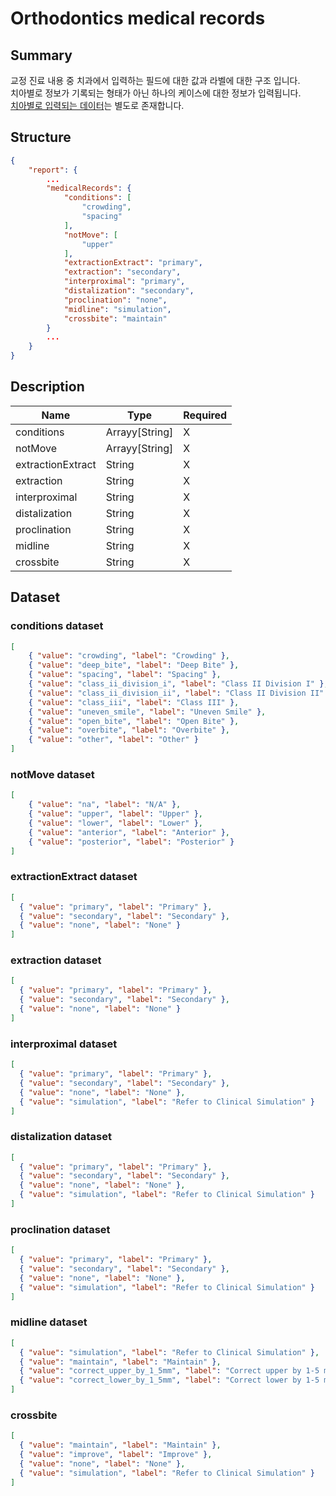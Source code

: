 # Orthodontics medical records

## Summary

교정 진료 내용 중 치과에서 입력하는 필드에 대한 값과 라벨에 대한 구조 입니다.   
치아별로 정보가 기록되는 형태가 아닌 하나의 케이스에 대한 정보가 입력됩니다.   
[치아별로 입력되는 데이터](./ortho-structure-data.md)는 별도로 존재합니다.

## Structure
```JSON
{
    "report": {
        ...
        "medicalRecords": {
            "conditions": [
                "crowding",
                "spacing"
            ],
            "notMove": [
                "upper"
            ],
            "extractionExtract": "primary",
            "extraction": "secondary",
            "interproximal": "primary",
            "distalization": "secondary",
            "proclination": "none",
            "midline": "simulation",
            "crossbite": "maintain"
        }
        ...
    }
}
```
## Description
| Name | Type | Required |
| -- | -- | -- |
| conditions | Arrayy[String]  | X |
| notMove | Arrayy[String] | X |
| extractionExtract | String | X |
| extraction | String | X |
| interproximal | String | X |
| distalization | String | X |
| proclination | String | X |
| midline | String | X |
| crossbite | String | X |

## Dataset

### conditions dataset
```JSON
[
    { "value": "crowding", "label": "Crowding" },
    { "value": "deep_bite", "label": "Deep Bite" },
    { "value": "spacing", "label": "Spacing" },
    { "value": "class_ii_division_i", "label": "Class II Division I" },
    { "value": "class_ii_division_ii", "label": "Class II Division II" },
    { "value": "class_iii", "label": "Class III" },
    { "value": "uneven_smile", "label": "Uneven Smile" },
    { "value": "open_bite", "label": "Open Bite" },
    { "value": "overbite", "label": "Overbite" },
    { "value": "other", "label": "Other" }
]
```

### notMove dataset
```JSON
[
    { "value": "na", "label": "N/A" },
    { "value": "upper", "label": "Upper" },
    { "value": "lower", "label": "Lower" },
    { "value": "anterior", "label": "Anterior" },
    { "value": "posterior", "label": "Posterior" }
]
```

### extractionExtract dataset
```JSON
[
  { "value": "primary", "label": "Primary" },
  { "value": "secondary", "label": "Secondary" },
  { "value": "none", "label": "None" }
]
```

### extraction dataset
```JSON
[
  { "value": "primary", "label": "Primary" },
  { "value": "secondary", "label": "Secondary" },
  { "value": "none", "label": "None" }
]
```

### interproximal dataset
```JSON
[
  { "value": "primary", "label": "Primary" },
  { "value": "secondary", "label": "Secondary" },
  { "value": "none", "label": "None" },
  { "value": "simulation", "label": "Refer to Clinical Simulation" }
]
```

### distalization dataset
```JSON
[
  { "value": "primary", "label": "Primary" },
  { "value": "secondary", "label": "Secondary" },
  { "value": "none", "label": "None" },
  { "value": "simulation", "label": "Refer to Clinical Simulation" }
]
```

### proclination dataset
```JSON
[
  { "value": "primary", "label": "Primary" },
  { "value": "secondary", "label": "Secondary" },
  { "value": "none", "label": "None" },
  { "value": "simulation", "label": "Refer to Clinical Simulation" }
]
```
### midline dataset
```JSON
[
  { "value": "simulation", "label": "Refer to Clinical Simulation" },
  { "value": "maintain", "label": "Maintain" },
  { "value": "correct_upper_by_1_5mm", "label": "Correct upper by 1-5 mm" },
  { "value": "correct_lower_by_1_5mm", "label": "Correct lower by 1-5 mm" }
]
```

### crossbite
```JSON
[
  { "value": "maintain", "label": "Maintain" },
  { "value": "improve", "label": "Improve" },
  { "value": "none", "label": "None" },
  { "value": "simulation", "label": "Refer to Clinical Simulation" }
]
```